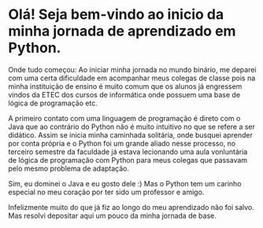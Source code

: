 # Olá! Seja bem-vindo ao inicio da minha jornada de aprendizado em Python. 

Onde tudo começou:
Ao iniciar minha jornada no mundo binário, me deparei com uma certa dificuldade em acompanhar 
meus colegas de classe pois na minha instituição de ensino é muito comum que os alunos 
já engressem vindos da ETEC dos cursos de informática onde possuem uma base de lógica de programação etc.

A primeiro contato com uma linguagem de programação é direto com o Java que ao contrário do Python não
é muito intuitivo no que se refere a ser didático. Assim se inicia minha caminhada solitária, onde 
busquei aprender por conta própria e o Python foi um grande aliado nesse processo, no terceiro semestre
da faculdade já estava lecionando uma aula vonluntária de lógica de programação com Python para meus
colegas que passavam pelo mesmo problema de adaptação. 

Sim, eu dominei o Java e eu gosto dele :) Mas o Python tem um carinho especial no meu coração por 
ter sido um professor e amigo. 

Infelizmente muito do que já fiz ao longo do meu aprendizado não foi salvo. Mas resolvi depositar
aqui um pouco da minha jornada de base.
